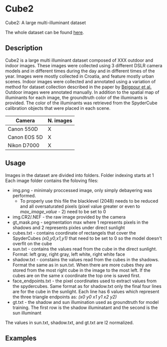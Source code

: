 # Cube2
Cube2: A large multi-illuminant dataset

The whole dataset can be found [here](https://fersharepoint.add_link).

## Description

Cube2 is a large multi illuminant dataset composed of XXX outdoor and indoor images. 
These images were collected using 3 different DSLR camera models and in different times during the day and in different times of the year. 
Images were mostly collected in Croatia, and feature mostly urban scenes. 
Indoor images were collected and annotated using a variation of method for dataset collection described in the paper by [Beigpour et al.](http://www.cat.uab.cat/Public/Publications/2014/BRV2014/TIP_2014.pdf)
Outdoor images were annotated manually. In addition to the spatial map of illuminants for each image, the groundtruth color of the illuminants is provided.
The color of the illuminants was retrieved from the SpyderCube calibration objects that were placed in each scene. 

|Camera | N. images|
|-------|----------|
|Canon 550D|  X    |
|Canon EOS 5D| X   |
|Nikon D7000|  X   |

## Usage

Images in the dataset are divided into folders.
Folder indexing starts at 1
Each image folder contains the foloving files:

- img.png - minimaly proccessed image, only simply debayering was performed. 
  - To properly use this file the blacklevel (2048) needs to be reduced and all oversaturated pixels (pixel value greater or even to _max_image_value_ - 2) need to be set to 0
- img.CR2/.NEF - the raw image provided by the camera
- gt_mask.png - segmentation max where 1 represents pixels in the shadows and 2 represents pixles under direct sunlight
- cubes.txt - contains coordinate of rectangels that cover the SpyderCubes *(x0,y0,x1,y1)* that need to be set to 0 so the model doesn't overfit on the cube
- sun.txt - contains the values read from the cube in the direct sunlight. Format: left gray, right gray, left white, right white face
- shadow.txt - constains the values read from the cubes in the shadows. Format the same as in sun.txt. When there are more cubes 
                   they are stored from the most right cube in the image to the most left. If the cubes are on the same x coordinate the top one is saved first.
- face_endpoints.txt - the pixel coordinates used to extract values from the spydercubes. Same format as for shadow.txt only the final four lines are for the cube in the sunlight. Each line has 6 values which represent the three triangle endpoints as: *(x0 y0 x1 y1 x2 y2)*
- gt.txt - the shadow and sun illumination used as groundtruth for model training. The first row is the shadow illuminatant and the second is the sun illuminant

The values in sun.txt, shadow.txt, and gt.txt are l2 normalized.


## Examples
